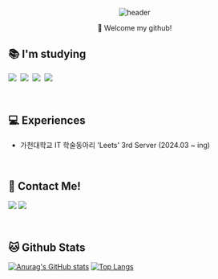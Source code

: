<div align="center">
  
![header](https://capsule-render.vercel.app/api?type=cylinder&color=000000&height=150&section=header&text=KimYeChan&fontColor=ffffff&fontSize=70&animation=fadeIn&fontAlignY=55&desc=%20&descAlignY=62&descAlign=62)

</div>

<p align="center">
👋 Welcome my github!
</p>

<div align="left">

## 📚 I'm studying
<p align="left">
  <img src="https://img.shields.io/badge/Java-007396?style=flat-square&logo=Conda-Forge&logoColor=white"/>&nbsp;
  <img src="https://img.shields.io/badge/Spring-6DB33F?style=flat-square&logo=Spring&logoColor=white"/>&nbsp;
  <img src="https://img.shields.io/badge/SpringBoot-6DB33F?style=flat-square&logo=SpringBoot&logoColor=white"/>&nbsp;
  <img src="https://img.shields.io/badge/Postman-FF6C37?style=flat-square&logo=Postman&logoColor=white"/>&nbsp;
</p><br>

## 💻 Experiences
- 가천대학교 IT 학술동아리 'Leets' 3rd Server (2024.03 ~ ing)
<br>

## :e-mail: Contact Me!
<p align="left">
  <a href="mailto:tisckd@naver.com" target="_blank"><img src="https://img.shields.io/badge/Naver-03C75A?style=flat-square&logo=naver&logoColor=white"></a>
  <a href="mailto:tisckd@gmail.com" target="_blank"><img src="https://img.shields.io/badge/Gmail-EA4335?style=flat-square&logo=gmail&logoColor=white"></a>
</p><br>

## 🐱 Github Stats

[![Anurag's GitHub stats](https://github-readme-stats.vercel.app/api?username=yechan-kim&hide_title=true&show_icons=true&theme=dark)](https://github.com/anuraghazra/github-readme-stats)
[![Top Langs](https://github-readme-stats.vercel.app/api/top-langs/?username=yechan-kim&layout=compact&theme=dark)](https://github.com/anuraghazra/github-readme-stats)

</div>
